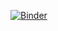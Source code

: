 [![Binder](https://mybinder.org/badge_logo.svg)](https://mybinder.org/v2/gh/EducationalSciences693/rhoRWorkspace/HEAD)
